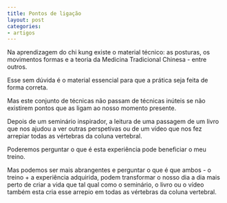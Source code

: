 ```yaml
---
title: Pontos de ligação
layout: post
categories:
- artigos
---
```

Na aprendizagem do chi kung existe o material técnico: as posturas, os movimentos formas e a teoria da Medicina Tradicional Chinesa - entre outros. 

Esse sem dúvida é o material essencial para que a prática seja feita de forma correta. 

Mas este conjunto de técnicas não passam de técnicas inúteis se não existirem pontos que as ligam ao nosso  momento presente.

Depois de um seminário inspirador, a leitura de uma passagem de um livro que nos ajudou a ver outras perspetivas ou de um vídeo que nos fez arrepiar todas as vértebras da coluna vertebral. 

Poderemos perguntar o que é esta experiência pode beneficiar o meu treino. 

Mas podemos ser mais abrangentes e perguntar o que é  que ambos - o treino + a experiência adquirida, podem transformar o nosso dia a dia mais perto de criar a vida que tal qual como o seminário, o livro ou o vídeo também esta cria esse arrepio em todas as vértebras da coluna vertebral. 
